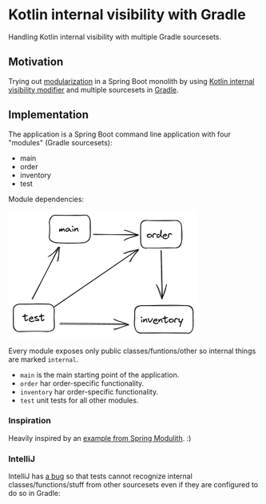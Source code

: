 # Kotlin internal visibility with Gradle
Handling Kotlin internal visibility with multiple Gradle sourcesets.

## Motivation
Trying out [modularization](https://en.wikipedia.org/wiki/Modular_programming) in a Spring Boot monolith by using [Kotlin internal visibility modifier](https://kotlinlang.org/docs/visibility-modifiers.html) and multiple sourcesets in [Gradle](https://gradle.org/).

## Implementation

The application is a Spring Boot command line application with four "modules" (Gradle sourcesets):
* main
* order
* inventory
* test

Module dependencies:

![title](modules.png)

Every module exposes only public classes/funtions/other so internal things are marked `internal`.

* `main` is the main starting point of the application.
* `order` har order-specific functionality.
* `inventory` har order-specific functionality.
* `test` unit tests for all other modules.

### Inspiration
Heavily inspired by an [example from Spring Modulith](https://github.com/spring-projects/spring-modulith/tree/main/spring-modulith-examples/spring-modulith-example-full). :)

### IntelliJ
IntelliJ has [a bug](https://youtrack.jetbrains.com/issue/KTIJ-7662/IDE-support-internal-visibility-introduced-by-associated-compilations) so that tests cannot recognize internal classes/functions/stuff from other sourcesets even if they are configured to do so in Gradle:
```kotlin
```